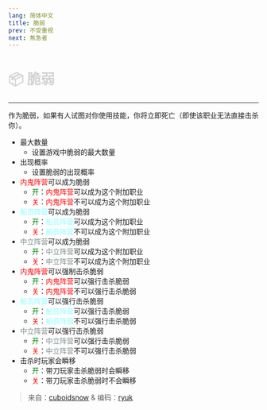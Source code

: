 ```yaml
---
lang: 简体中文
title: 脆弱
prev: 不受重视
next: 焦急者
---
```


# <font color=#d3d3d3>📦 <b>脆弱</b></font> <Badge text="Harmful" type="tip" vertical="middle"/>

***

作为脆弱，如果有人试图对你使用技能，你将立即死亡（即使该职业无法直接击杀你）。

- 最大数量
  - 设置游戏中脆弱的最大数量
- 出现概率
  - 设置脆弱的出现概率
- <font color=red>内鬼阵营</font>可以成为脆弱
  - <font color=green>开</font>：<font color=red>内鬼阵营</font>可以成为这个附加职业
  - <font color=red>关</font>：<font color=red>内鬼阵营</font>不可以成为这个附加职业
- <font color=#8cffff>船员阵营</font>可以成为脆弱
  - <font color=green>开</font>：<font color=#8cffff>船员阵营</font>可以成为这个附加职业
  - <font color=red>关</font>：<font color=#8cffff>船员阵营</font>不可以成为这个附加职业
- <font color=#7f8c8d>中立阵营</font>可以成为脆弱
  - <font color=green>开</font>：<font color=#7f8c8d>中立阵营</font>可以成为这个附加职业
  - <font color=red>关</font>：<font color=#7f8c8d>中立阵营</font>不可以成为这个附加职业
- <font color=red>内鬼阵营</font>可以强制击杀脆弱
  - <font color=green>开</font>：<font color=red>内鬼阵营</font>可以强行击杀脆弱
  - <font color=red>关</font>：<font color=red>内鬼阵营</font>不可以强行击杀脆弱
- <font color=#8cffff>船员阵营</font>可以强行击杀脆弱
  - <font color=green>开</font>：<font color=#8cffff>船员阵营</font>可以强行击杀脆弱
  - <font color=red>关</font>：<font color=#8cffff>船员阵营</font>不可以强行击杀脆弱
- <font color=#7f8c8d>中立阵营</font>可以强行击杀脆弱
  - <font color=green>开</font>：<font color=#7f8c8d>中立阵营</font>可以强行击杀脆弱
  - <font color=red>关</font>：<font color=#7f8c8d>中立阵营</font>不可以强行击杀脆弱
- 击杀时玩家会瞬移
  - <font color=green>开</font>：带刀玩家击杀脆弱时会瞬移
  - <font color=red>关</font>：带刀玩家击杀脆弱时不会瞬移

> 来自：[cuboidsnow](#) & 编码：[ryuk](#)
